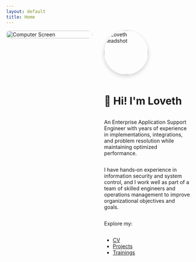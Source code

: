 ```yaml
---
layout: default
title: Home
---
```


<style>
/* Force side-by-side on desktop */
.hero-section{
  display:flex;
  flex-wrap:nowrap;          /* keep in one row on wide screens */
  gap:2rem;
  align-items:flex-start;
}
.left-side,.right-side{
  flex:1 1 50%;
  min-width:0;               /* prevents overflow issues */
}
.screen-container{
  position:relative;
  width:100%;
  max-width:700px;
}
.screen-container img{
  width:100%;
  height:auto;
  display:block;
  border-radius:12px;
}
.tagline{
  position:absolute;
  top:12px; left:12px;
  background:rgba(0,0,0,.75);
  color:#fff; padding:.45rem .8rem;
  border-radius:8px; font-weight:600;
}
.right-side{
  display:flex;
  flex-direction:column;     /* headshot above intro */
  align-items:flex-start;    /* keep to the left */
}
.headshot{
  width:120px; height:120px;
  border-radius:50%;
  object-fit:cover;
  margin-bottom:1rem;
  box-shadow:0 4px 12px rgba(0,0,0,.18);
}

/* On small screens, allow stacking */
@media (max-width: 800px){
  .hero-section{flex-wrap:wrap}
  .left-side,.right-side{flex:1 1 100%}
}
</style>

<!-- HERO SECTION -->
<div class="hero-section">
  <div class="left-side">
    <div class="screen-container">
      <img src="{{ '/assets/img/computer.jpg' | relative_url }}" alt="Computer Screen">
    </div>
  </div>

  <div class="right-side">
    <img class="headshot" src="{{ '/assets/img/me.jpg' | relative_url }}" alt="Loveth headshot">
    <h1>👋 Hi! I'm Loveth</h1>
    <p>
      An Enterprise Application Support Engineer with years of experience in implementations,
      integrations, and problem resolution while maintaining optimized performance.
    </p>
    <p>
      I have hands‑on experience in information security and system control, and I work well as part of a team of
      skilled engineers and operations management to improve organizational objectives and goals.
    </p>
    <p>Explore my:</p>
    <ul>
      <li><a href="{{ '/cv' | relative_url }}">CV</a></li>
      <li><a href="{{ '/projects' | relative_url }}">Projects</a></li>
      <li><a href="{{ '/trainings' | relative_url }}">Trainings</a></li>
    </ul>
  </div>
</div>
